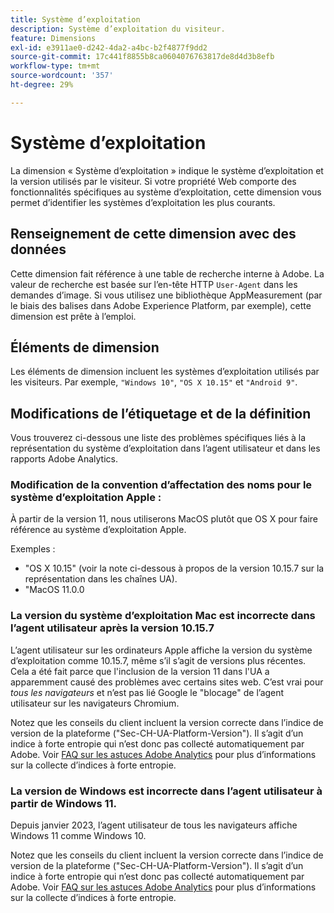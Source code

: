 ```yaml
---
title: Système d’exploitation
description: Système d’exploitation du visiteur.
feature: Dimensions
exl-id: e3911ae0-d242-4da2-a4bc-b2f4877f9dd2
source-git-commit: 17c441f8855b8ca0604076763817de8d4d3b8efb
workflow-type: tm+mt
source-wordcount: '357'
ht-degree: 29%

---
```


# Système d’exploitation

La dimension « Système d’exploitation » indique le système d’exploitation et la version utilisés par le visiteur. Si votre propriété Web comporte des fonctionnalités spécifiques au système d’exploitation, cette dimension vous permet d’identifier les systèmes d’exploitation les plus courants.

## Renseignement de cette dimension avec des données

Cette dimension fait référence à une table de recherche interne à Adobe. La valeur de recherche est basée sur l’en-tête HTTP `User-Agent` dans les demandes d’image. Si vous utilisez une bibliothèque AppMeasurement (par le biais des balises dans Adobe Experience Platform, par exemple), cette dimension est prête à l’emploi.

## Éléments de dimension

Les éléments de dimension incluent les systèmes d’exploitation utilisés par les visiteurs. Par exemple, `"Windows 10"`, `"OS X 10.15"` et `"Android 9"`.

## Modifications de l’étiquetage et de la définition

Vous trouverez ci-dessous une liste des problèmes spécifiques liés à la représentation du système d’exploitation dans l’agent utilisateur et dans les rapports Adobe Analytics.

### Modification de la convention d’affectation des noms pour le système d’exploitation Apple :

À partir de la version 11, nous utiliserons MacOS plutôt que OS X pour faire référence au système d’exploitation Apple.

Exemples :

* &quot;OS X 10.15&quot; (voir la note ci-dessous à propos de la version 10.15.7 sur la représentation dans les chaînes UA).
* &quot;MacOS 11.0.0

### La version du système d’exploitation Mac est incorrecte dans l’agent utilisateur après la version 10.15.7 

L’agent utilisateur sur les ordinateurs Apple affiche la version du système d’exploitation comme 10.15.7, même s’il s’agit de versions plus récentes. Cela a été fait parce que l&#39;inclusion de la version 11 dans l&#39;UA a apparemment causé des problèmes avec certains sites web. C’est vrai pour *tous les navigateurs* et n’est pas lié Google le &quot;blocage&quot; de l’agent utilisateur sur les navigateurs Chromium.

Notez que les conseils du client incluent la version correcte dans l’indice de version de la plateforme (&quot;Sec-CH-UA-Platform-Version&quot;). Il s’agit d’un indice à forte entropie qui n’est donc pas collecté automatiquement par Adobe. Voir [FAQ sur les astuces Adobe Analytics](https://experienceleague.adobe.com/docs/analytics/technotes/client-hints.html?lang=en) pour plus d’informations sur la collecte d’indices à forte entropie.

### La version de Windows est incorrecte dans l’agent utilisateur à partir de Windows 11.

Depuis janvier 2023, l’agent utilisateur de tous les navigateurs affiche Windows 11 comme Windows 10.

Notez que les conseils du client incluent la version correcte dans l’indice de version de la plateforme (&quot;Sec-CH-UA-Platform-Version&quot;). Il s’agit d’un indice à forte entropie qui n’est donc pas collecté automatiquement par Adobe. Voir [FAQ sur les astuces Adobe Analytics](https://experienceleague.adobe.com/docs/analytics/technotes/client-hints.html?lang=en) pour plus d’informations sur la collecte d’indices à forte entropie.
